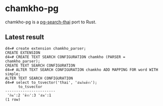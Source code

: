# chamkho-pg

chamkho-pg is a [pg-search-thai](https://github.com/zdk/pg-search-thai) port to Rust.


## Latest result

````
d4=# create extension chamkho_parser;
CREATE EXTENSION
d4=# CREATE TEXT SEARCH CONFIGURATION chamkho (PARSER = chamkho_parser);
CREATE TEXT SEARCH CONFIGURATION
d4=# ALTER TEXT SEARCH CONFIGURATION chamkho ADD MAPPING FOR word WITH simple;
ALTER TEXT SEARCH CONFIGURATION
d4=# select to_tsvector('thai', 'ฉันกินข้าว');
      to_tsvector      
-----------------------
 'กิน':2 'ข้าว':3 'ฉัน':1
(1 row)
````

